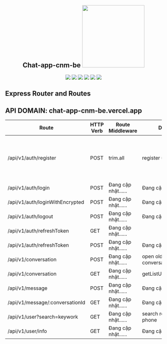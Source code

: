 <h2 align="center">Chat-app-cnm-be <img src="https://media.giphy.com/media/rsUGLKwgSvSxmq1VrZ/giphy.gif" width="200"></h2>
<p align="center">
<img src="https://img.shields.io/badge/-JavaScript-black?style=flat-square&logo=javascript"/>
<img src="https://img.shields.io/badge/-Nodejs-black?style=flat-square&logo=Node.js"/>
<img src="https://img.shields.io/badge/-Expressjs-black?style=flat-square&logo=Express.js"/>
<img src="https://img.shields.io/badge/-MongoDB-black?style=flat-square&logo=mongodb"/>
<img src="https://img.shields.io/badge/-Git-black?style=flat-square&logo=git"/>
<img src="https://img.shields.io/badge/-GitHub-black?style=flat-square&logo=github"/>
</p>

## Express Router and Routes

## API DOMAIN: chat-app-cnm-be.vercel.app

| Route                           | HTTP Verb | Route Middleware    | Description                         | input                                                                                                             | ouput                                  |
| ------------------------------- | --------- | ------------------- | ----------------------------------- | ----------------------------------------------------------------------------------------------------------------- | -------------------------------------- |
| /api/v1/auth/register           | POST      | trim.all            | register user                       | { "name":"string", "phone":"string", "password":"string", "dateOfBirth":"yyyy-MM-DD", "gender":"male or female" } | {message,accessToken,usser:{info....}} |
| /api/v1/auth/login              | POST      | Đang cập nhật...... | Đang cập nhật......                 |                                                                                                                   |                                        |
| /api/v1/auth/loginWithEncrypted | POST      | Đang cập nhật...... | Đang cập nhật......                 | { phone, password }                                                                                               | Đang cập nhật......                    |
| /api/v1/auth/logout             | POST      | Đang cập nhật...... | Đang cập nhật......                 |
| /api/v1/auth/refreshToken       | GET       | Đang cập nhật...... |
| /api/v1/auth/refreshToken       | POST      | Đang cập nhật...... | Đang cập nhật......                 |
| /api/v1/conversation            | POST      | Đang cập nhật...... | open old or new conversation (chat) |                                                                                                                   |                                        |
| /api/v1/conversation            | GET       | Đang cập nhật...... | getListUserConversations            |
| /api/v1/message                 | POST      | Đang cập nhật...... | Đang cập nhật......                 |
| /api/v1/message/:conversationId | GET       | Đang cập nhật...... | Đang cập nhật......                 |
| /api/v1/user?search=keywork     | GET       | Đang cập nhật...... | search regex by name or phone       |
| /api/v1/user/info               | GET       | Đang cập nhật...... | Đang cập nhật......                 |
